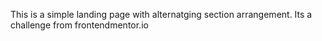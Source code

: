 This is a simple landing page with alternatging section arrangement. Its a challenge from frontendmentor.io

